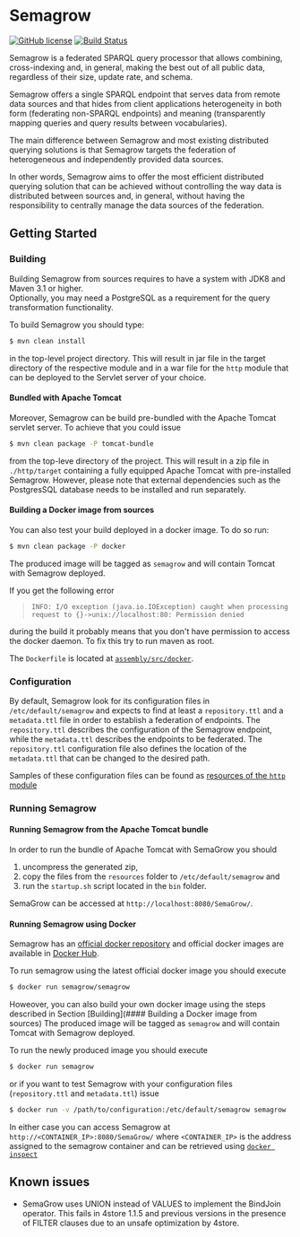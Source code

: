 # Semagrow
[![GitHub license](https://img.shields.io/badge/license-Apache%202-blue.svg)](https://raw.githubusercontent.com/semagrow/semagrow/main/LICENSE)
[![Build Status](https://travis-ci.org/semagrow/semagrow.svg?branch=main)](https://travis-ci.org/semagrow/semagrow)

Semagrow is a federated SPARQL query processor that allows combining, cross-indexing and, in general,
making the best out of all public data, regardless of their size, update rate, and schema.

Semagrow offers a single SPARQL endpoint that serves data from remote data sources and that hides
from client applications heterogeneity in both form (federating non-SPARQL endpoints) and
meaning (transparently mapping queries and query results between vocabularies).

The main difference between Semagrow and most existing distributed querying solutions is
that Semagrow targets the federation of heterogeneous and independently provided data sources.

In other words, Semagrow aims to offer the most efficient distributed querying solution that
can be achieved without controlling the way data is distributed between sources and,
in general, without having the responsibility to centrally manage the data sources of the
federation.

## Getting Started

### Building

Building Semagrow from sources requires to have a system with JDK8 and Maven 3.1 or higher.  
Optionally, you may need a PostgreSQL as a requirement for the query transformation
functionality.

To build Semagrow you should type:
```bash
$ mvn clean install
```
in the top-level project directory. This will result in jar file
in the target directory of the respective module and in a war file for
the `http` module that can be deployed to the Servlet server of your choice.

#### Bundled with Apache Tomcat

Moreover, Semagrow can be build pre-bundled with the Apache Tomcat servlet server.
To achieve that you could issue
```bash
$ mvn clean package -P tomcat-bundle
```
from the top-leve directory of the project. This will result in a
zip file in `./http/target` containing a fully equipped Apache Tomcat
with pre-installed Semagrow.
However, please note that external dependencies such as the
PostgresSQL database needs to be installed and run separately.

#### Building a Docker image from sources

You can also test your build deployed in a docker image. To do so run:
```bash
$ mvn clean package -P docker
```
The produced image will be tagged as `semagrow` and will contain Tomcat with Semagrow deployed.

If you get the following error

> `INFO: I/O exception (java.io.IOException) caught when processing request to {}->unix://localhost:80: Permission denied`

during the build it probably means that you don't have permission to access the
docker daemon. To fix this try to run maven as root.

The `Dockerfile` is located at [`assembly/src/docker`](assembly/src/docker).

### Configuration

By default, Semagrow look for its configuration files in `/etc/default/semagrow`
and expects to find at least a `repository.ttl` and a `metadata.ttl` file in
order to establish a federation of endpoints. The `repository.ttl` describes
the configuration of the Semagrow endpoint, while the `metadata.ttl` describes
the endpoints to be federated. The `repository.ttl` configuration file
also defines the location of the `metadata.ttl` that can be changed to the desired
path.

Samples of these configuration files can be found as
[resources of the `http` module](https://github.com/semagrow/semagrow/tree/main/http/src/main/resources)

### Running Semagrow

#### Running Semagrow from the Apache Tomcat bundle

In order to run the bundle of Apache Tomcat with SemaGrow you should

1. uncompress the generated zip,
2. copy the files from the `resources` folder to `/etc/default/semagrow` and
3. run the `startup.sh` script located in the `bin` folder.

SemaGrow can be accessed at `http://localhost:8080/SemaGrow/`.

#### Running Semagrow using Docker

Semagrow has an [official docker repository](https://github.com/semagrow/docker-semagrow)
and official docker images are available in [Docker Hub](https://hub.docker.com/r/semagrow/semagrow/).

To run semagrow using the latest official docker image you should execute
```bash
$ docker run semagrow/semagrow
```
Howeover, you can also build your own docker image using the steps described in Section [Building](#### Building a Docker image from sources)
The produced image will be tagged as `semagrow` and will contain Tomcat with Semagrow deployed.

To run the newly produced image you should execute
```bash
$ docker run semagrow
```
or if you want to test Semagrow with your configuration files (`repository.ttl` and `metadata.ttl`) issue
```bash
$ docker run -v /path/to/configuration:/etc/default/semagrow semagrow
```

In either case you can access Semagrow at `http://<CONTAINER_IP>:8080/SemaGrow/`
where `<CONTAINER_IP>` is the address assigned to the semagrow container and can
be retrieved using [`docker inspect`](https://docs.docker.com/engine/reference/commandline/inspect/)

## Known issues

* SemaGrow uses UNION instead of VALUES to implement the BindJoin operator. This fails in 4store 1.1.5 and previous versions in the  presence of FILTER clauses due to an unsafe optimization by 4store.
